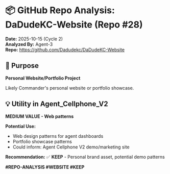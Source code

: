 # 📦 GitHub Repo Analysis: DaDudeKC-Website (Repo #28)

**Date:** 2025-10-15 (Cycle 2)  
**Analyzed By:** Agent-3  
**Repo:** https://github.com/Dadudekc/DaDudeKC-Website

## 🎯 Purpose

**Personal Website/Portfolio Project**

Likely Commander's personal website or portfolio showcase.

## 💡 Utility in Agent_Cellphone_V2

**MEDIUM VALUE - Web patterns**

**Potential Use:**
- Web design patterns for agent dashboards
- Portfolio showcase patterns
- Could inform: Agent Cellphone V2 demo/marketing site

**Recommendation:** ✅ **KEEP** - Personal brand asset, potential demo patterns

**#REPO-ANALYSIS #WEBSITE #KEEP**

